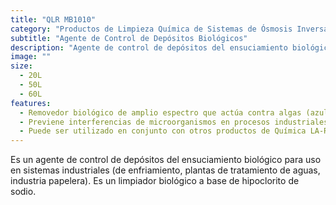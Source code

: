 ```yaml
---
title: "QLR MB1010"
category: "Productos de Limpieza Química de Sistemas de Ósmosis Inversa, Calderas, Sistemas de Enfriamiento y Procesos de Planta de Alimentos"
subtitle: "Agente de Control de Depósitos Biológicos"
description: "Agente de control de depósitos del ensuciamiento biológico para uso en sistemas industriales, basado en hipoclorito de sodio."
image: ""
size:
  - 20L
  - 50L
  - 60L
features:
  - Removedor biológico de amplio espectro que actúa contra algas (azul-verde, verdes, amarillo-verde, café, mostaza) y bacterias, especialmente bacterias sulfato-reductoras (SRB).
  - Previene interferencias de microorganismos en procesos industriales y en el intercambio de calor en sistemas de enfriamiento.
  - Puede ser utilizado en conjunto con otros productos de Química LA-RAN.
---
```


Es un agente de control de depósitos del ensuciamiento biológico para uso en sistemas industriales (de enfriamiento, plantas de tratamiento de aguas, industria papelera). Es un limpiador biológico a base de hipoclorito de sodio.
